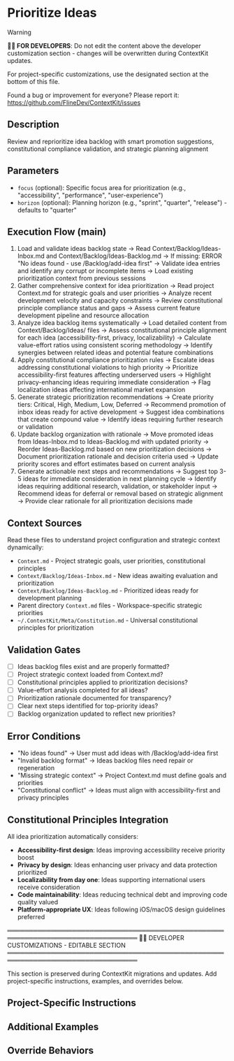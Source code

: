 # Prioritize Ideas
<!-- Template Version: 0 | ContextKit: 0.0.0 | Updated: 2025-01-26 -->

> [!WARNING]
> **👩‍💻 FOR DEVELOPERS**: Do not edit the content above the developer customization section - changes will be overwritten during ContextKit updates.
>
> For project-specific customizations, use the designated section at the bottom of this file.
>
> Found a bug or improvement for everyone? Please report it: https://github.com/FlineDev/ContextKit/issues

## Description
Review and reprioritize idea backlog with smart promotion suggestions, constitutional compliance validation, and strategic planning alignment

## Parameters
- `focus` (optional): Specific focus area for prioritization (e.g., "accessibility", "performance", "user-experience")
- `horizon` (optional): Planning horizon (e.g., "sprint", "quarter", "release") - defaults to "quarter"

## Execution Flow (main)
1. Load and validate ideas backlog state
   → Read Context/Backlog/Ideas-Inbox.md and Context/Backlog/Ideas-Backlog.md
   → If missing: ERROR "No ideas found - use /Backlog/add-idea first"
   → Validate idea entries and identify any corrupt or incomplete items
   → Load existing prioritization context from previous sessions
2. Gather comprehensive context for idea prioritization
   → Read project Context.md for strategic goals and user priorities
   → Analyze recent development velocity and capacity constraints
   → Review constitutional principle compliance status and gaps
   → Assess current feature development pipeline and resource allocation
3. Analyze idea backlog items systematically
   → Load detailed content from Context/Backlog/Ideas/ files
   → Assess constitutional principle alignment for each idea (accessibility-first, privacy, localizability)
   → Calculate value-effort ratios using consistent scoring methodology
   → Identify synergies between related ideas and potential feature combinations
4. Apply constitutional compliance prioritization rules
   → Escalate ideas addressing constitutional violations to high priority
   → Prioritize accessibility-first features affecting underserved users
   → Highlight privacy-enhancing ideas requiring immediate consideration
   → Flag localization ideas affecting international market expansion
5. Generate strategic prioritization recommendations
   → Create priority tiers: Critical, High, Medium, Low, Deferred
   → Recommend promotion of inbox ideas ready for active development
   → Suggest idea combinations that create compound value
   → Identify ideas requiring further research or validation
6. Update backlog organization with rationale
   → Move promoted ideas from Ideas-Inbox.md to Ideas-Backlog.md with updated priority
   → Reorder Ideas-Backlog.md based on new prioritization decisions
   → Document prioritization rationale and decision criteria used
   → Update priority scores and effort estimates based on current analysis
7. Generate actionable next steps and recommendations
   → Suggest top 3-5 ideas for immediate consideration in next planning cycle
   → Identify ideas requiring additional research, validation, or stakeholder input
   → Recommend ideas for deferral or removal based on strategic alignment
   → Provide clear rationale for all prioritization decisions made

## Context Sources
Read these files to understand project configuration and strategic context dynamically:
- `Context.md` - Project strategic goals, user priorities, constitutional principles
- `Context/Backlog/Ideas-Inbox.md` - New ideas awaiting evaluation and prioritization
- `Context/Backlog/Ideas-Backlog.md` - Prioritized ideas ready for development planning
- Parent directory `Context.md` files - Workspace-specific strategic priorities
- `~/.ContextKit/Meta/Constitution.md` - Universal constitutional principles for prioritization

## Validation Gates
- [ ] Ideas backlog files exist and are properly formatted?
- [ ] Project strategic context loaded from Context.md?
- [ ] Constitutional principles applied to prioritization decisions?
- [ ] Value-effort analysis completed for all ideas?
- [ ] Prioritization rationale documented for transparency?
- [ ] Clear next steps identified for top-priority ideas?
- [ ] Backlog organization updated to reflect new priorities?

## Error Conditions
- "No ideas found" → User must add ideas with /Backlog/add-idea first
- "Invalid backlog format" → Ideas backlog files need repair or regeneration
- "Missing strategic context" → Project Context.md must define goals and priorities
- "Constitutional conflict" → Ideas must align with accessibility-first and privacy principles

## Constitutional Principles Integration
All idea prioritization automatically considers:
- **Accessibility-first design**: Ideas improving accessibility receive priority boost
- **Privacy by design**: Ideas enhancing user privacy and data protection prioritized
- **Localizability from day one**: Ideas supporting international users receive consideration
- **Code maintainability**: Ideas reducing technical debt and improving code quality valued
- **Platform-appropriate UX**: Ideas following iOS/macOS design guidelines preferred

════════════════════════════════════════════════════════════════════════════════
👩‍💻 DEVELOPER CUSTOMIZATIONS - EDITABLE SECTION
════════════════════════════════════════════════════════════════════════════════

This section is preserved during ContextKit migrations and updates.
Add project-specific instructions, examples, and overrides below.

## Project-Specific Instructions

<!-- Add project-specific guidance here -->

## Additional Examples

<!-- Add examples specific to your project here -->

## Override Behaviors

<!-- Document any project-specific overrides here -->